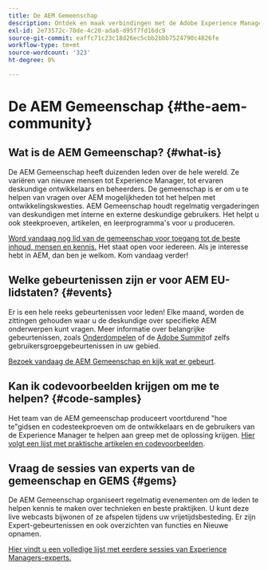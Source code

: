 ```yaml
---
title: De AEM Gemeenschap
description: Ontdek en maak verbindingen met de Adobe Experience Manager Community.
exl-id: 2e73572c-78de-4c20-ada8-d95f7fd16dc9
source-git-commit: eaffc71c23c18d26ec5cbb2bbb7524790c4826fe
workflow-type: tm+mt
source-wordcount: '323'
ht-degree: 0%

---
```


# De AEM Gemeenschap {#the-aem-community}

## Wat is de AEM Gemeenschap? {#what-is}

De AEM Gemeenschap heeft duizenden leden over de hele wereld. Ze variëren van nieuwe mensen tot Experience Manager, tot ervaren deskundige ontwikkelaars en beheerders. De gemeenschap is er om u te helpen van vragen over AEM mogelijkheden tot het helpen met ontwikkelingskwesties. AEM Gemeenschap houdt regelmatig vergaderingen van deskundigen met interne en externe deskundige gebruikers. Het helpt u ook steekproeven, artikelen, en leerprogramma&#39;s voor u produceren.

[Word vandaag nog lid van de gemeenschap voor toegang tot de beste inhoud, mensen en kennis.](https://experienceleaguecommunities.adobe.com/t5/adobe-experience-manager/ct-p/adobe-experience-manager-community) Het staat open voor iedereen. Als je interesse hebt in AEM, dan ben je welkom. Kom vandaag verder!

## Welke gebeurtenissen zijn er voor AEM EU-lidstaten? {#events}

Er is een hele reeks gebeurtenissen voor leden! Elke maand, worden de zittingen gehouden waar u de deskundige over specifieke AEM onderwerpen kunt vragen. Meer informatie over belangrijke gebeurtenissen, zoals [Onderdompelen](https://help-forums.adobe.com/content/adobeforums/en/experience-manager-forum/adobe-experience-manager.topic.html/forum__fb7p-the_immerseagendai.html) of de [Adobe Summit](https://business.adobe.com/summit/adobe-summit.html)of zelfs gebruikersgroepgebeurtenissen in uw gebied.

[Bezoek vandaag de AEM Gemeenschap en kijk wat er gebeurt](https://help-forums.adobe.com/content/adobeforums/en/experience-manager-forum/adobe-experience-manager.html).

## Kan ik codevoorbeelden krijgen om me te helpen? {#code-samples}

Het team van de AEM gemeenschap produceert voortdurend &quot;hoe te&quot;gidsen en codesteekproeven om de ontwikkelaars en de gebruikers van de Experience Manager te helpen aan greep met de oplossing krijgen. [Hier volgt een lijst met praktische artikelen en codevoorbeelden](https://experienceleaguecommunities.adobe.com/t5/adobe-experience-manager/ct-p/adobe-experience-manager-community).

## Vraag de sessies van experts van de gemeenschap en GEMS {#gems}

De AEM Gemeenschap organiseert regelmatig evenementen om de leden te helpen kennis te maken over technieken en beste praktijken. U kunt deze live webcasts bijwonen of ze afspelen tijdens uw vrijetijdsbesteding. Er zijn Expert-gebeurtenissen en ook overzichten van functies en Nieuwe opnamen.

[Hier vindt u een volledige lijst met eerdere sessies van Experience Managers-experts.](https://experienceleague.adobe.com/docs/experience-manager-guides-learn/tutorials/knowledge-base/expert-session/expert-session.html?lang=en)

